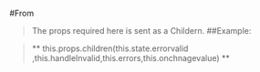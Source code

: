 #From

> The props required here is sent as a Childern.
> ##Example:

>   ** this.props.children(this.state.errorvalid ,this.handleInvalid,this.errors,this.onchnagevalue) **